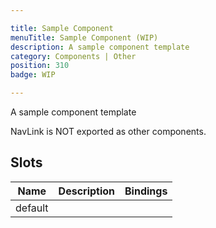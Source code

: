 ```yaml
---

title: Sample Component
menuTitle: Sample Component (WIP)
description: A sample component template
category: Components | Other
position: 310
badge: WIP

---
```


A sample component template

<alert type="warning">NavLink is NOT exported as other components. </alert>

## Slots

| Name    | Description | Bindings |
| ------- | ----------- | -------- |
| default |             |          |
